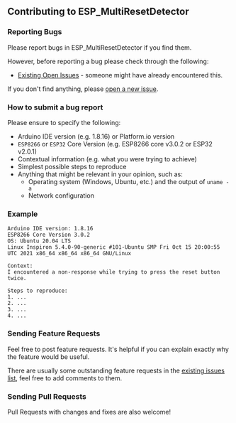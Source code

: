 ## Contributing to ESP_MultiResetDetector

### Reporting Bugs

Please report bugs in ESP_MultiResetDetector if you find them.

However, before reporting a bug please check through the following:

* [Existing Open Issues](https://github.com/khoih-prog/ESP_MultiResetDetector/issues) - someone might have already encountered this.

If you don't find anything, please [open a new issue](https://github.com/khoih-prog/ESP_MultiResetDetector/issues/new).

### How to submit a bug report

Please ensure to specify the following:

* Arduino IDE version (e.g. 1.8.16) or Platform.io version
* `ESP8266` or `ESP32` Core Version (e.g. ESP8266 core v3.0.2 or ESP32 v2.0.1)
* Contextual information (e.g. what you were trying to achieve)
* Simplest possible steps to reproduce
* Anything that might be relevant in your opinion, such as:
  * Operating system (Windows, Ubuntu, etc.) and the output of `uname -a`
  * Network configuration


### Example

```
Arduino IDE version: 1.8.16
ESP8266 Core Version 3.0.2
OS: Ubuntu 20.04 LTS
Linux Inspiron 5.4.0-90-generic #101-Ubuntu SMP Fri Oct 15 20:00:55 UTC 2021 x86_64 x86_64 x86_64 GNU/Linux

Context:
I encountered a non-response while trying to press the reset button twice.

Steps to reproduce:
1. ...
2. ...
3. ...
4. ...
```
### Sending Feature Requests

Feel free to post feature requests. It's helpful if you can explain exactly why the feature would be useful.

There are usually some outstanding feature requests in the [existing issues list](https://github.com/khoih-prog/ESP_MultiResetDetector/issues?q=is%3Aopen+is%3Aissue+label%3Aenhancement), feel free to add comments to them.

### Sending Pull Requests

Pull Requests with changes and fixes are also welcome!
